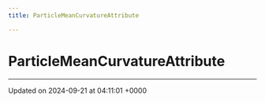 ```yaml
---
title: ParticleMeanCurvatureAttribute

---
```


# ParticleMeanCurvatureAttribute





-------------------------------

Updated on 2024-09-21 at 04:11:01 +0000